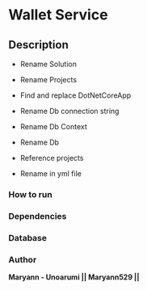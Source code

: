 # Wallet Service

## Description

* Rename Solution

* Rename Projects

* Find and replace DotNetCoreApp

* Rename Db connection string

* Rename Db Context

* Rename Db

* Reference projects

* Rename in yml file

### How to run

### Dependencies

### Database


### Author
  **Maryann - Unoarumi || Maryann529 ||**
